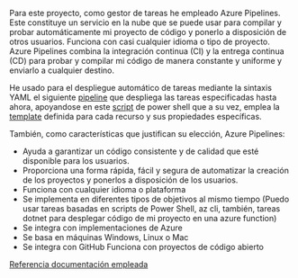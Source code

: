 Para este proyecto, como gestor de tareas he empleado Azure Pipelines.  Este constituye un servicio en la nube que se puede usar para compilar y probar automáticamente mi proyecto de código y ponerlo a disposición de otros usuarios. Funciona con casi cualquier idioma o tipo de proyecto. Azure Pipelines combina la integración continua (CI) y la entrega continua (CD) para probar y compilar mi código de manera constante y uniforme y enviarlo a cualquier destino.

He usado para el despliegue automático de tareas mediante la sintaxis YAML el siguiente [pipeline](https://github.com/ccvaillant1992/UniTradicional/blob/master/deployInfrastructure.yml) que despliega las tareas especificadas hasta ahora, apoyandose en este [script](https://github.com/ccvaillant1992/UniTradicional/blob/master/deployResources.ps1) de power shell que a su vez, emplea la [template](https://github.com/ccvaillant1992/UniTradicional/blob/master/resources.json) definida para cada recurso y sus propiedades específicas.

También, como características que justifican su elección, Azure Pipelines:

- Ayuda a garantizar un código consistente y de calidad que esté disponible para los usuarios.
- Proporciona una forma rápida, fácil y segura de automatizar la creación de los proyectos y ponerlos a disposición de los usuarios.
- Funciona con cualquier idioma o plataforma
- Se implementa en diferentes tipos de objetivos al mismo tiempo (Puedo usar tareas basadas en scripts de Power Shell, az cli, también, tareas dotnet para desplegar código de mi proyecto en una azure function)
- Se integra con implementaciones de Azure 
- Se basa en máquinas Windows, Linux o Mac 
- Se integra con GitHub Funciona con proyectos de código abierto

[Referencia documentación empleada](https://docs.microsoft.com/en-us/azure/devops/pipelines/?view=azure-devops)
 

